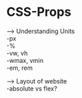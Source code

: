 # CSS-Props

--> Understanding Units<br>
      -px<br>
      -%<br>
      -vw, vh<br>
      -wmax, vmin<br>
      -em, rem<br>

--> Layout of website<br>
      -absolute vs flex?
